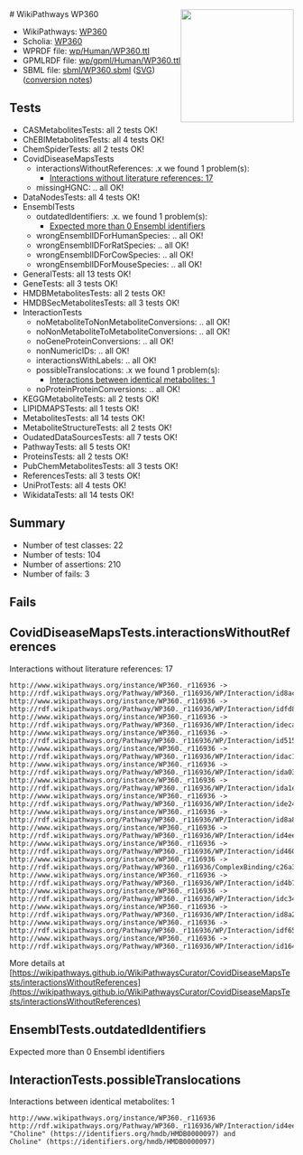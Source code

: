 <img style="float: right; width: 200px" src="../logo.png" />
# WikiPathways WP360

* WikiPathways: [WP360](https://identifiers.org/wikipathways:WP360)
* Scholia: [WP360](https://scholia.toolforge.org/wikipathways/WP360)
* WPRDF file: [wp/Human/WP360.ttl](../wp/Human/WP360.ttl)
* GPMLRDF file: [wp/gpml/Human/WP360.ttl](../wp/gpml/Human/WP360.ttl)
* SBML file: [sbml/WP360.sbml](../sbml/WP360.sbml) ([SVG](../sbml/WP360.svg)) ([conversion notes](../sbml/WP360.txt))

## Tests
* CASMetabolitesTests: all 2 tests OK!
* ChEBIMetabolitesTests: all 4 tests OK!
* ChemSpiderTests: all 2 tests OK!
* CovidDiseaseMapsTests
    * interactionsWithoutReferences: .x we found 1 problem(s):
        * [Interactions without literature references: 17](#9701cce8)
    * missingHGNC: .. all OK!
* DataNodesTests: all 4 tests OK!
* EnsemblTests
    * outdatedIdentifiers: .x. we found 1 problem(s):
        * [Expected more than 0 Ensembl identifiers](#f44398b7)
    * wrongEnsemblIDForHumanSpecies: .. all OK!
    * wrongEnsemblIDForRatSpecies: .. all OK!
    * wrongEnsemblIDForCowSpecies: .. all OK!
    * wrongEnsemblIDForMouseSpecies: .. all OK!
* GeneralTests: all 13 tests OK!
* GeneTests: all 3 tests OK!
* HMDBMetabolitesTests: all 2 tests OK!
* HMDBSecMetabolitesTests: all 3 tests OK!
* InteractionTests
    * noMetaboliteToNonMetaboliteConversions: .. all OK!
    * noNonMetaboliteToMetaboliteConversions: .. all OK!
    * noGeneProteinConversions: .. all OK!
    * nonNumericIDs: .. all OK!
    * interactionsWithLabels: .. all OK!
    * possibleTranslocations: .x we found 1 problem(s):
        * [Interactions between identical metabolites: 1](#d59038c4)
    * noProteinProteinConversions: .. all OK!
* KEGGMetaboliteTests: all 2 tests OK!
* LIPIDMAPSTests: all 1 tests OK!
* MetabolitesTests: all 14 tests OK!
* MetaboliteStructureTests: all 2 tests OK!
* OudatedDataSourcesTests: all 7 tests OK!
* PathwayTests: all 5 tests OK!
* ProteinsTests: all 2 tests OK!
* PubChemMetabolitesTests: all 3 tests OK!
* ReferencesTests: all 3 tests OK!
* UniProtTests: all 4 tests OK!
* WikidataTests: all 14 tests OK!


## Summary

* Number of test classes: 22
* Number of tests: 104
* Number of assertions: 210
* Number of fails: 3

## Fails

<a name="9701cce8" />

## CovidDiseaseMapsTests.interactionsWithoutReferences

Interactions without literature references: 17
```
http://www.wikipathways.org/instance/WP360._r116936 -> http://rdf.wikipathways.org/Pathway/WP360._r116936/WP/Interaction/id8acaac8d
http://www.wikipathways.org/instance/WP360._r116936 -> http://rdf.wikipathways.org/Pathway/WP360._r116936/WP/Interaction/idfd8cfba1
http://www.wikipathways.org/instance/WP360._r116936 -> http://rdf.wikipathways.org/Pathway/WP360._r116936/WP/Interaction/idecad27d4
http://www.wikipathways.org/instance/WP360._r116936 -> http://rdf.wikipathways.org/Pathway/WP360._r116936/WP/Interaction/id5159a459
http://www.wikipathways.org/instance/WP360._r116936 -> http://rdf.wikipathways.org/Pathway/WP360._r116936/WP/Interaction/idac1c6748
http://www.wikipathways.org/instance/WP360._r116936 -> http://rdf.wikipathways.org/Pathway/WP360._r116936/WP/Interaction/ida03c254f
http://www.wikipathways.org/instance/WP360._r116936 -> http://rdf.wikipathways.org/Pathway/WP360._r116936/WP/Interaction/ida1e11656
http://www.wikipathways.org/instance/WP360._r116936 -> http://rdf.wikipathways.org/Pathway/WP360._r116936/WP/Interaction/ide24b890d
http://www.wikipathways.org/instance/WP360._r116936 -> http://rdf.wikipathways.org/Pathway/WP360._r116936/WP/Interaction/id8a89efbf
http://www.wikipathways.org/instance/WP360._r116936 -> http://rdf.wikipathways.org/Pathway/WP360._r116936/WP/Interaction/id4ee82081
http://www.wikipathways.org/instance/WP360._r116936 -> http://rdf.wikipathways.org/Pathway/WP360._r116936/WP/Interaction/id460fa049
http://www.wikipathways.org/instance/WP360._r116936 -> http://rdf.wikipathways.org/Pathway/WP360._r116936/ComplexBinding/c26a3
http://www.wikipathways.org/instance/WP360._r116936 -> http://rdf.wikipathways.org/Pathway/WP360._r116936/WP/Interaction/id4b79cdb7
http://www.wikipathways.org/instance/WP360._r116936 -> http://rdf.wikipathways.org/Pathway/WP360._r116936/WP/Interaction/idc34c75b4
http://www.wikipathways.org/instance/WP360._r116936 -> http://rdf.wikipathways.org/Pathway/WP360._r116936/WP/Interaction/id8a24da6a
http://www.wikipathways.org/instance/WP360._r116936 -> http://rdf.wikipathways.org/Pathway/WP360._r116936/WP/Interaction/idf651fcb1
http://www.wikipathways.org/instance/WP360._r116936 -> http://rdf.wikipathways.org/Pathway/WP360._r116936/WP/Interaction/id1643ddff
```

More details at [https://wikipathways.github.io/WikiPathwaysCurator/CovidDiseaseMapsTests/interactionsWithoutReferences](https://wikipathways.github.io/WikiPathwaysCurator/CovidDiseaseMapsTests/interactionsWithoutReferences)

<a name="f44398b7" />

## EnsemblTests.outdatedIdentifiers

Expected more than 0 Ensembl identifiers
<a name="d59038c4" />

## InteractionTests.possibleTranslocations

Interactions between identical metabolites: 1
```
http://www.wikipathways.org/instance/WP360._r116936 http://rdf.wikipathways.org/Pathway/WP360._r116936/WP/Interaction/id4ee82081 "Choline" (https://identifiers.org/hmdb/HMDB0000097) and 
Choline" (https://identifiers.org/hmdb/HMDB0000097)
```

